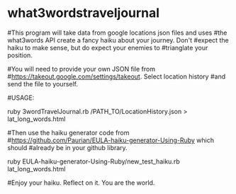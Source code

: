 # what3wordstraveljournal
#This program will take data from google locations json files and uses 
#the what3words API create a fancy haiku about your journey. Don't 
#expect the haiku to make sense, but do expect your enemies to
#trianglate your position.


#You will need to provide your own JSON file from 
#https://takeout.google.com/settings/takeout. Select location history
#and send the file to yourself.

#USAGE:

ruby 3wordTravelJournal.rb /PATH_TO/LocationHistory.json > lat_long_words.html

#Then use the haiku generator code from 
#https://github.com/Paurian/EULA-haiku-generator-Using-Ruby which should
#already be in your github library.

ruby EULA-haiku-generator-Using-Ruby/new_test_haiku.rb lat_long_words.html

#Enjoy your haiku. Reflect on it. You are the world.
